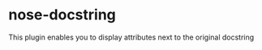 nose-docstring
==============

This plugin enables you to display attributes next to the original docstring
